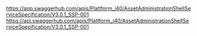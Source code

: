 https://app.swaggerhub.com/apis/Plattform_i40/AssetAdministrationShellServiceSpecification/V3.0.1_SSP-001
https://api.swaggerhub.com/apis/Plattform_i40/AssetAdministrationShellServiceSpecification/V3.0.1_SSP-001